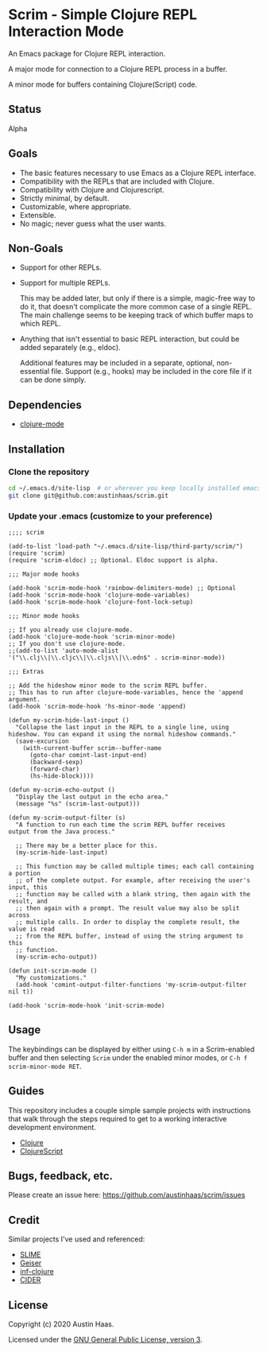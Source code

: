 # Scrim - Simple Clojure REPL Interaction Mode

An Emacs package for Clojure REPL interaction.

A major mode for connection to a Clojure REPL process in a buffer.

A minor mode for buffers containing Clojure(Script) code.

## Status

Alpha

## Goals

* The basic features necessary to use Emacs as a Clojure REPL interface.
* Compatibility with the REPLs that are included with Clojure.
* Compatibility with Clojure and Clojurescript.
* Strictly minimal, by default.
* Customizable, where appropriate.
* Extensible.
* No magic; never guess what the user wants.

## Non-Goals

* Support for other REPLs.
* Support for multiple REPLs.

  This may be added later, but only if there is a simple, magic-free way to do it, that doesn't complicate the more common case of a single REPL. The main challenge seems to be keeping track of which buffer maps to which REPL.

* Anything that isn't essential to basic REPL interaction, but could be added separately (e.g., eldoc).

  Additional features may be included in a separate, optional, non-essential file. Support (e.g., hooks) may be included in the core file if it can be done simply.

## Dependencies

* [clojure-mode](https://github.com/clojure-emacs/clojure-mode/)

## Installation

### Clone the repository

```sh
cd ~/.emacs.d/site-lisp  # or wherever you keep locally installed emacs packages
git clone git@github.com:austinhaas/scrim.git
```
### Update your .emacs (customize to your preference)

```
;;;; scrim

(add-to-list 'load-path "~/.emacs.d/site-lisp/third-party/scrim/")
(require 'scrim)
(require 'scrim-eldoc) ;; Optional. Eldoc support is alpha.

;;; Major mode hooks

(add-hook 'scrim-mode-hook 'rainbow-delimiters-mode) ;; Optional
(add-hook 'scrim-mode-hook 'clojure-mode-variables)
(add-hook 'scrim-mode-hook 'clojure-font-lock-setup)

;;; Minor mode hooks

;; If you already use clojure-mode.
(add-hook 'clojure-mode-hook 'scrim-minor-mode)
;; If you don't use clojure-mode.
;;(add-to-list 'auto-mode-alist '("\\.clj\\|\\.cljc\\|\\.cljs\\|\\.edn$" . scrim-minor-mode))

;;; Extras

;; Add the hideshow minor mode to the scrim REPL buffer.
;; This has to run after clojure-mode-variables, hence the 'append argument.
(add-hook 'scrim-mode-hook 'hs-minor-mode 'append)

(defun my-scrim-hide-last-input ()
  "Collapse the last input in the REPL to a single line, using
hideshow. You can expand it using the normal hideshow commands."
  (save-excursion
    (with-current-buffer scrim--buffer-name
      (goto-char comint-last-input-end)
      (backward-sexp)
      (forward-char)
      (hs-hide-block))))

(defun my-scrim-echo-output ()
  "Display the last output in the echo area."
  (message "%s" (scrim-last-output)))

(defun my-scrim-output-filter (s)
  "A function to run each time the scrim REPL buffer receives
output from the Java process."

  ;; There may be a better place for this.
  (my-scrim-hide-last-input)

  ;; This function may be called multiple times; each call containing a portion
  ;; of the complete output. For example, after receiving the user's input, this
  ;; function may be called with a blank string, then again with the result, and
  ;; then again with a prompt. The result value may also be split across
  ;; multiple calls. In order to display the complete result, the value is read
  ;; from the REPL buffer, instead of using the string argument to this
  ;; function.
  (my-scrim-echo-output))

(defun init-scrim-mode ()
  "My customizations."
  (add-hook 'comint-output-filter-functions 'my-scrim-output-filter nil t))

(add-hook 'scrim-mode-hook 'init-scrim-mode)
```
## Usage

The keybindings can be displayed by either using `C-h m` in a Scrim-enabled buffer and then
selecting `Scrim` under the enabled minor modes, or `C-h f scrim-minor-mode RET`.

## Guides

This repository includes a couple simple sample projects with instructions that walk through the
steps required to get to a working interactive development environment.

* [Clojure](clj-demo)
* [ClojureScript](cljs-demo)

## Bugs, feedback, etc.

Please create an issue here: https://github.com/austinhaas/scrim/issues

## Credit

Similar projects I've used and referenced:

* [SLIME](https://common-lisp.net/project/slime/)
* [Geiser](http://www.nongnu.org/geiser/)
* [inf-clojure](https://github.com/clojure-emacs/inf-clojure)
* [CIDER](https://github.com/clojure-emacs/cider)

## License

Copyright (c) 2020 Austin Haas.

Licensed under the [GNU General Public License, version 3](COPYING).
